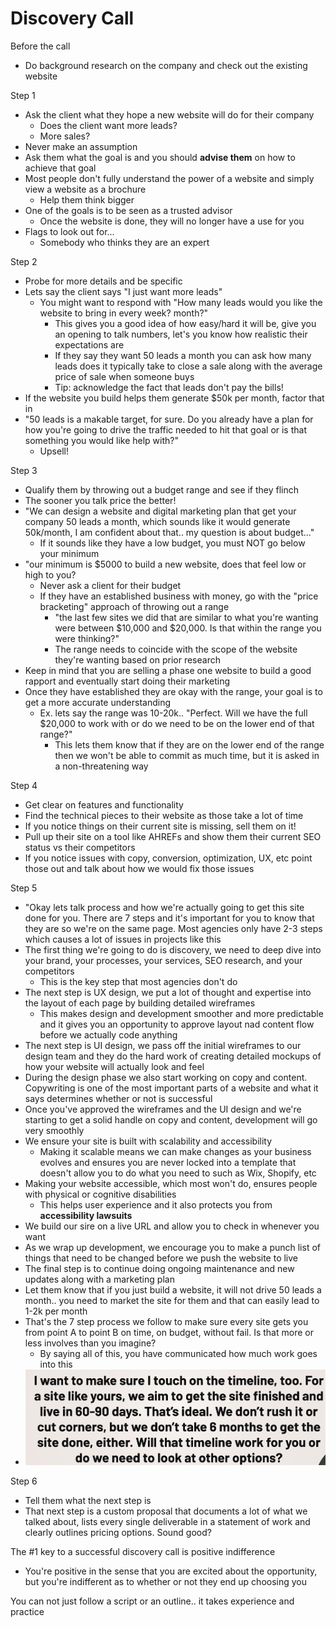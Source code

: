 # Discovery Call

Before the call

* Do background research on the company and check out the existing website



Step 1

* Ask the client what they hope a new website will do for their company
  * Does the client want more leads?
  * More sales?
* Never make an assumption
* Ask them what the goal is and you should **advise them** on how to achieve that goal
* Most people don't fully understand the power of a website and simply view a website as a brochure
  * Help them think bigger
* One of the goals is to be seen as a trusted advisor
  * Once the website is done, they will no longer have a use for you
* Flags to look out for...
  * Somebody who thinks they are an expert



Step 2

* Probe for more details and be specific
* Lets say the client says "I just want more leads"
  * You might want to respond with "How many leads would you like the website to bring in every week? month?"
    * This gives you a good idea of how easy/hard it will be, give you an opening to talk numbers, let's you know how realistic their expectations are
    * If they say they want 50 leads a month you can ask how many leads does it typically take to close a sale along with the average price of sale when someone buys
    * Tip: acknowledge the fact that leads don't pay the bills!
* If the website you build helps them generate $50k per month, factor that in
* "50 leads is a makable target, for sure. Do you already have a plan for how you're going to drive the traffic needed to hit that goal or is that something you would like help with?"
  * Upsell!



Step 3

* Qualify them by throwing out a budget range and see if they flinch
* The sooner you talk price the better!
* "We can design a website and digital marketing plan that get your company 50 leads a month, which sounds like it would generate 50k/month, I am confident about that.. my question is about budget..."
  * If it sounds like they have a low budget, you must NOT go below your minimum
* "our minimum is $5000 to build a new website, does that feel low or high to you?
  * Never ask a client for their budget
  * If they have an established business with money, go with the "price bracketing" approach of throwing out a range
    * "the last few sites we did that are similar to what you're wanting were between $10,000 and $20,000. Is that within the range you were thinking?"
    * The range needs to coincide with the scope of the website they're wanting based on prior research
* Keep in mind that you are selling a phase one website to build a good rapport and eventually start doing their marketing
* Once they have established they are okay with the range, your goal is to get a more accurate understanding
  * Ex. lets say the range was 10-20k.. "Perfect. Will we have the full $20,000 to work with or do we need to be on the lower end of that range?"
    * This lets them know that if they are on the lower end of the range then we won't be able to commit as much time, but it is asked in a non-threatening way



Step 4

* Get clear on features and functionality
* Find the technical pieces to their website as those take a lot of time
* If you notice things on their current site is missing, sell them on it!
* Pull up their site on a tool like AHREFs and show them their current SEO status vs their competitors
* If you notice issues with copy, conversion, optimization, UX, etc point those out and talk about how we would fix those issues



Step 5

* "Okay lets talk process and how we're actually going to get this site done for you. There are 7 steps and it's important for you to know that they are so we're on the same page. Most agencies only have 2-3 steps which causes a lot of issues in projects like this
* The first thing we're going to do is discovery, we need to deep dive into your brand, your processes, your services, SEO research, and your competitors
  * This is the key step that most agencies don't do
* The next step is UX design, we put a lot of thought and expertise into the layout of each page by building detailed wireframes
  * This makes design and development smoother and more predictable and it gives you an opportunity to approve layout nad content flow before we actually code anything
* The next step is UI design, we pass off the initial wireframes to our design team and they do the hard work of creating detailed mockups of how your website will actually look and feel
* During the design phase we also start working on copy and content. Copywriting is one of the most important parts of a website and what it says determines whether or not is successful
* Once you've approved the wireframes and the UI design and we're starting to get a solid handle on copy and content, development will go very smoothly
* We ensure your site is built with scalability and accessibility
  * Making it scalable means we can make changes as your business evolves and ensures you are never locked into a template that doesn't allow you to do what you need to such as Wix, Shopify, etc
* Making your website accessible, which most won't do, ensures people with physical or cognitive disabilities&#x20;
  * This helps user experience and it also protects you from **accessibility lawsuits**
* We build our sire on a live URL and allow you to check in whenever you want
* As we wrap up development, we encourage you to make a punch list of things that need to be changed before we push the website to live
* The final step is to continue doing ongoing maintenance and new updates along with a marketing plan
* Let them know that if you just build a website, it will not drive 50 leads a month.. you need to market the site for them and that can easily lead to 1-2k per month
* That's the 7 step process we follow to make sure every site gets you from point A to point B on time, on budget, without fail. Is that more or less involves than you imagine?
  * By saying all of this, you have communicated how much work goes into this
* ![](<../../.gitbook/assets/image (1) (1) (1) (1) (1) (1) (1).png>)



Step 6

* Tell them what the next step is&#x20;
* That next step is a custom proposal that documents a lot of what we talked about, lists every single deliverable in a statement of work and clearly outlines pricing options. Sound good?



The #1 key to a successful discovery call is positive indifference&#x20;

* You're positive in the sense that you are excited about the opportunity, but you're indifferent as to whether or not they end up choosing you

You can not just follow a script or an outline.. it takes experience and practice


